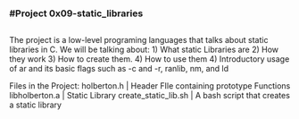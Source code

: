 <h3>#Project 0x09-static_libraries</h3>

##
The project is a low-level programing languages that talks about static libraries in C.
We will be talking about:
	1) What static Libraries are
	2) How they work
	3) How to create them.
	4) How to use them
	4) Introductory usage of ar and its basic flags such as -c and -r, ranlib, nm, and ld
	

Files in the Project:
holberton.h | Header FIle containing prototype Functions
libholberton.a | Static Library
create_static_lib.sh | A bash script that creates a static library

##

